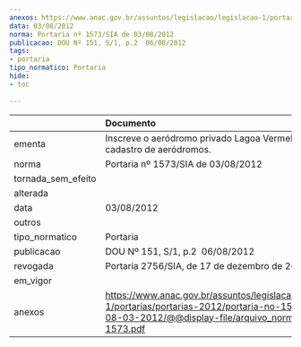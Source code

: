 ```yaml
---
anexos: https://www.anac.gov.br/assuntos/legislacao/legislacao-1/portarias/portarias-2012/portaria-no-1573-sia-de-08-03-2012/@@display-file/arquivo_norma/PA2012-1573.pdf
data: 03/08/2012
norma: Portaria nº 1573/SIA de 03/08/2012
publicacao: DOU Nº 151, S/1, p.2  06/08/2012
tags:
- portaria
tipo_normatico: Portaria
hide: 
- toc 
 
---
```


|                    | Documento                                                                                                                                                         |
|:-------------------|:------------------------------------------------------------------------------------------------------------------------------------------------------------------|
| ementa             | Inscreve o aeródromo privado Lagoa Vermelha (MT) no cadastro de aeródromos.                                                                                       |
| norma              | Portaria nº 1573/SIA de 03/08/2012                                                                                                                                |
| tornada_sem_efeito |                                                                                                                                                                   |
| alterada           |                                                                                                                                                                   |
| data               | 03/08/2012                                                                                                                                                        |
| outros             |                                                                                                                                                                   |
| tipo_normatico     | Portaria                                                                                                                                                          |
| publicacao         | DOU Nº 151, S/1, p.2  06/08/2012                                                                                                                                  |
| revogada           | Portaria 2756/SIA, de 17 de dezembro de 2012                                                                                                                      |
| em_vigor           |                                                                                                                                                                   |
| anexos             | https://www.anac.gov.br/assuntos/legislacao/legislacao-1/portarias/portarias-2012/portaria-no-1573-sia-de-08-03-2012/@@display-file/arquivo_norma/PA2012-1573.pdf |